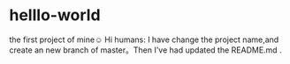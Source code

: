 # helllo-world
the first project of mine☺
Hi humans:
I have change the project name,and create an new branch of master。Then I've had updated the README.md .
